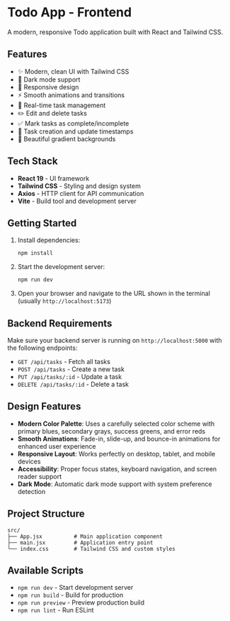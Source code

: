 # Todo App - Frontend

A modern, responsive Todo application built with React and Tailwind CSS.

## Features

- ✨ Modern, clean UI with Tailwind CSS
- 🌙 Dark mode support
- 📱 Responsive design
- ⚡ Smooth animations and transitions
- 🔄 Real-time task management
- ✏️ Edit and delete tasks
- ✅ Mark tasks as complete/incomplete
- 📅 Task creation and update timestamps
- 🎨 Beautiful gradient backgrounds

## Tech Stack

- **React 19** - UI framework
- **Tailwind CSS** - Styling and design system
- **Axios** - HTTP client for API communication
- **Vite** - Build tool and development server

## Getting Started

1. Install dependencies:

   ```bash
   npm install
   ```

2. Start the development server:

   ```bash
   npm run dev
   ```

3. Open your browser and navigate to the URL shown in the terminal (usually `http://localhost:5173`)

## Backend Requirements

Make sure your backend server is running on `http://localhost:5000` with the following endpoints:

- `GET /api/tasks` - Fetch all tasks
- `POST /api/tasks` - Create a new task
- `PUT /api/tasks/:id` - Update a task
- `DELETE /api/tasks/:id` - Delete a task

## Design Features

- **Modern Color Palette**: Uses a carefully selected color scheme with primary blues, secondary grays, success greens, and error reds
- **Smooth Animations**: Fade-in, slide-up, and bounce-in animations for enhanced user experience
- **Responsive Layout**: Works perfectly on desktop, tablet, and mobile devices
- **Accessibility**: Proper focus states, keyboard navigation, and screen reader support
- **Dark Mode**: Automatic dark mode support with system preference detection

## Project Structure

```
src/
├── App.jsx          # Main application component
├── main.jsx         # Application entry point
└── index.css        # Tailwind CSS and custom styles
```

## Available Scripts

- `npm run dev` - Start development server
- `npm run build` - Build for production
- `npm run preview` - Preview production build
- `npm run lint` - Run ESLint
